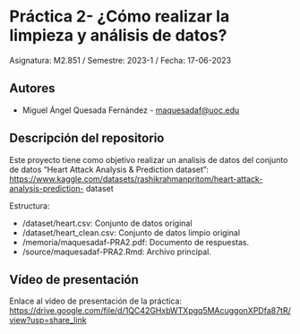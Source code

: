 # Práctica 2- ¿Cómo realizar la limpieza y análisis de datos?

Asignatura: M2.851 / Semestre: 2023-1 / Fecha: 17-06-2023

## Autores
  * Miguel Ángel Quesada Fernández - [maquesadaf@uoc.edu](email@uoc.edu)

## Descripción del repositorio

Este proyecto tiene como objetivo realizar un analisis de datos del conjunto de datos “Heart Attack Analysis & Prediction dataset”:
https://www.kaggle.com/datasets/rashikrahmanpritom/heart-attack-analysis-prediction- dataset

Estructura:
* /dataset/heart.csv: Conjunto de datos original
* /dataset/heart_clean.csv: Conjunto de datos limpio original
* /memoria/maquesadaf-PRA2.pdf: Documento de respuestas.
* /source/maquesadaf-PRA2.Rmd: Archivo principal.

## Vídeo de presentación

Enlace al vídeo de presentación de la práctica: 
https://drive.google.com/file/d/1QC42GHxbWTXpgq5MAcuggonXPDfa87tR/view?usp=share_link
